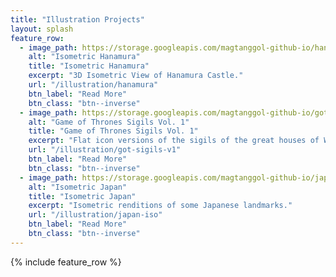 ```yaml
---
title: "Illustration Projects"
layout: splash
feature_row:
  - image_path: https://storage.googleapis.com/magtanggol-github-io/hanamura/hanamura-cover.png
    alt: "Isometric Hanamura"
    title: "Isometric Hanamura"
    excerpt: "3D Isometric View of Hanamura Castle."
    url: "/illustration/hanamura"
    btn_label: "Read More"
    btn_class: "btn--inverse"
  - image_path: https://storage.googleapis.com/magtanggol-github-io/got-v1/cover.svg
    alt: "Game of Thrones Sigils Vol. 1"
    title: "Game of Thrones Sigils Vol. 1"
    excerpt: "Flat icon versions of the sigils of the great houses of Westeros."
    url: "/illustration/got-sigils-v1"
    btn_label: "Read More"
    btn_class: "btn--inverse"
  - image_path: https://storage.googleapis.com/magtanggol-github-io/japan-iso/cover.png
    alt: "Isometric Japan"
    title: "Isometric Japan"
    excerpt: "Isometric renditions of some Japanese landmarks."
    url: "/illustration/japan-iso"
    btn_label: "Read More"
    btn_class: "btn--inverse"
---
```


{% include feature_row %}
